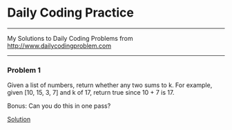# Daily Coding Practice

---

My Solutions to Daily Coding Problems from <http://www.dailycodingproblem.com>

***

### Problem 1

Given a list of numbers, return whether any two sums to k. For example, given [10, 15, 3, 7] and k of 17, return true since 10 + 7 is 17.

Bonus: Can you do this in one pass?

[Solution](https://github.com/ajays3/dailyCodingPractice/blob/master/solutions/problem1.cpp "Problem-1 Solution")

